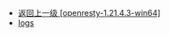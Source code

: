 - [返回上一级 [openresty-1.21.4.3-win64]](服务部署/Nginx/模板/nginx-1.24.0/Openresty/openresty-1.21.4.3-win64/)
- [logs](服务部署/Nginx/模板/nginx-1.24.0/Openresty/openresty-1.21.4.3-win64/logs/)
